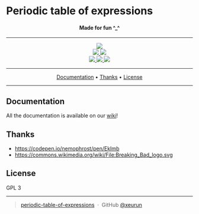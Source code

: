 # Periodic table of expressions

<h4 align="center">
Made for fun ^_^
</h4>

---

<p align="center">
    <a href="https://xeurun.github.io/periodic-table-of-expressions/">
        <img src="https://img.shields.io/website/https/xeurun.github.io/periodic-table-of-expressions/index.html.svg">
    </a>
    <br>
    <a href="https://www.codacy.com/app/xeurun/periodic-table-of-expressions?utm_source=github.com&amp;utm_medium=referral&amp;utm_content=xeurun/periodic-table-of-expressions&amp;utm_campaign=Badge_Grade">
      <img src="https://api.codacy.com/project/badge/Grade/20bb26d78b8b4adcbe9de7628f0997ce"/>
    </a>
    <a href="https://requires.io/github/xeurun/periodic-table-of-expressions/requirements/?branch=master">
    	<img src="https://requires.io/github/xeurun/periodic-table-of-expressions/requirements.svg?branch=master">
    </a>
    </br>
    <a href="https://github.com/xeurun/periodic-table-of-expressions/pulls">
    	<img src="https://img.shields.io/badge/contributions-welcome-orange.svg">
    </a>
    <a href="https://github.com/xeurun/periodic-table-of-expressions/issues">
    	<img src="https://img.shields.io/github/issues/xeurun/periodic-table-of-expressions.svg">
    </a>
    <a href="https://choosealicense.com/licenses/gpl-3.0/">
    	<img src="https://img.shields.io/badge/license-GPL3-blue.svg">
    </a>
</p>

---

<p align="center">
  <a href="#documentation">Documentation</a> •
  <a href="#thanks">Thanks</a> •
  <a href="#license">License</a>
</p>

---

## Documentation

All the documentation is available on our [wiki](https://github.com/xeurun/periodic-table-of-expressions/wiki)!

## Thanks

* https://codepen.io/nemophrost/pen/EkImb
* https://commons.wikimedia.org/wiki/File:Breaking_Bad_logo.svg

## License

GPL 3

---

> [periodic-table-of-expressions](https://xeurun.github.io/periodic-table-of-expressions/) &nbsp;&middot;&nbsp;
> GitHub [@xeurun](https://github.com/xeurun)
